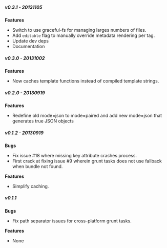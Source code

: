 ##### v0.3.1 - 20131105
**Features**
- Switch to use graceful-fs for managing larges numbers of files.
- Add `editable` flag to manually override metadata rendering per tag.
- Update dev deps
- Documentation

##### v0.3.0 - 20131002

**Features**
- Now caches template functions instead of compiled template strings.


##### v0.2.0 - 20130919

**Features**
- Redefine old mode=json to mode=paired and add new mode=json that generates true JSON objects

##### v0.1.2 - 20130919

**Bugs**
- Fix issue #18 where missing key attribute crashes process.
- First crack at fixing issue #9 wherein grunt tasks does not use fallback when bundle not found.

**Features**
- Simplify caching.


##### v0.1.1

**Bugs**
- Fix path separator issues for cross-platform grunt tasks.

**Features**
- None
